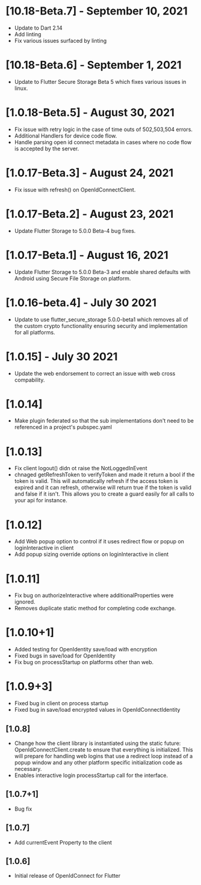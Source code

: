 # [10.18-Beta.7] - September 10, 2021

- Update to Dart 2.14
- Add linting
- Fix various issues surfaced by linting

# [10.18-Beta.6] - September 1, 2021

- Update to Flutter Secure Storage Beta 5 which fixes various issues in linux.

# [1.0.18-Beta.5] - August 30, 2021

- Fix issue with retry logic in the case of time outs of 502,503,504 errors.
- Additional Handlers for device code flow.
- Handle parsing open id connect metadata in cases where no code flow is accepted by the server.

# [1.0.17-Beta.3] - August 24, 2021

- Fix issue with refresh() on OpenIdConnectClient.

# [1.0.17-Beta.2] - August 23, 2021

- Update Flutter Storage to 5.0.0 Beta-4 bug fixes.

# [1.0.17-Beta.1] - August 16, 2021

- Update Flutter Storage to 5.0.0 Beta-3 and enable shared defaults with Android using Secure File Storage on platform.

# [1.0.16-beta.4] - July 30 2021

- Update to use flutter_secure_storage 5.0.0-beta1 which removes all of the custom crypto functionality ensuring security and implementation for all platforms.

# [1.0.15] - July 30 2021

- Update the web endorsement to correct an issue with web cross compability.

# [1.0.14]

- Make plugin federated so that the sub implementations don't need to be referenced in a project's pubspec.yaml

# [1.0.13]

- Fix client logout() didn ot raise the NotLoggedInEvent
- chnaged getRefreshToken to verifyToken and made it return a bool if the token is valid. This will automatically refresh if the access token is expired and it can refresh, otherwise will return true if the token is valid and false if it isn't. This allows you to create a guard easily for all calls to your api for instance.

# [1.0.12]

- Add Web popup option to control if it uses redirect flow or popup on loginInteractive in client
- Add popup sizing override options on loginInteractive in client

# [1.0.11]

- Fix bug on authorizeInteractive where additionalProperties were ignored.
- Removes duplicate static method for completing code exchange.

# [1.0.10+1]

- Added testing for OpenIdentity save/load with encryption
- Fixed bugs in save/load for OpenIdentity
- Fix bug on processStartup on platforms other than web.

# [1.0.9+3]

- Fixed bug in client on process startup
- Fixed bug in save/load encrypted values in OpenIdConnectIdentity

## [1.0.8]

- Change how the client library is instantiated using the static future: OpenIdConnectClient.create to ensure that everything is initialized. This will prepare for handling web logins that use a redirect loop instead of a popup window and any other platform specific initialization code as necessary.
- Enables interactive login processStartup call for the interface.

## [1.0.7+1]

- Bug fix

## [1.0.7]

- Add currentEvent Property to the client

## [1.0.6]

- Initial release of OpenIdConnect for Flutter
